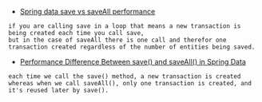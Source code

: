 




* [Spring data save vs saveAll performance](https://stackoverflow.com/questions/49869277/spring-data-save-vs-saveall-performance)

```
if you are calling save in a loop that means a new transaction is being created each time you call save, 
but in the case of saveAll there is one call and therefor one transaction created regardless of the number of entities being saved.
```





* [Performance Difference Between save() and saveAll() in Spring Data](https://www.baeldung.com/spring-data-save-saveall)

```
each time we call the save() method, a new transaction is created
whereas when we call saveAll(), only one transaction is created, and it's reused later by save().
```
